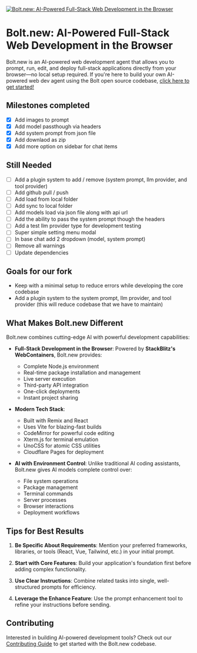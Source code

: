 [![Bolt.new: AI-Powered Full-Stack Web Development in the Browser](./public/social_preview_index.jpg)](https://bolt.new)

# Bolt.new: AI-Powered Full-Stack Web Development in the Browser

Bolt.new is an AI-powered web development agent that allows you to prompt, run, edit, and deploy full-stack applications directly from your browser—no local setup required. If you're here to build your own AI-powered web dev agent using the Bolt open source codebase, [click here to get started!](./CONTRIBUTING.md)

## Milestones completed

- [x] Add images to prompt
- [x] Add model passthough via headers
- [x] Add system prompt from json file
- [x] Add downlaod as zip
- [x] Add more option on sidebar for chat items

## Still Needed

- [ ] Add a plugin system to add / remove (system prompt, llm provider, and tool provider)
- [ ] Add github pull / push
- [ ] Add load from local folder
- [ ] Add sync to local folder
- [ ] Add models load via json file along with api url
- [ ] Add the ability to pass the system prompt though the headers
- [ ] Add a test llm provider type for development testing
- [ ] Super simple setting menu modal
- [ ] In base chat add 2 dropdown (model, system prompt)
- [ ] Remove all warnings
- [ ] Update dependencies

## Goals for our fork

- Keep with a minimal setup to reduce errors while developing the core codebase
- Add a plugin system to the system prompt, llm provider, and tool provider (this will reduce codebase that we have to maintain)

## What Makes Bolt.new Different

Bolt.new combines cutting-edge AI with powerful development capabilities:

- **Full-Stack Development in the Browser**: Powered by **StackBlitz's WebContainers**, Bolt.new provides:
  - Complete Node.js environment
  - Real-time package installation and management
  - Live server execution
  - Third-party API integration
  - One-click deployments
  - Instant project sharing

- **Modern Tech Stack**:
  - Built with Remix and React
  - Uses Vite for blazing-fast builds
  - CodeMirror for powerful code editing
  - Xterm.js for terminal emulation
  - UnoCSS for atomic CSS utilities
  - Cloudflare Pages for deployment

- **AI with Environment Control**: Unlike traditional AI coding assistants, Bolt.new gives AI models complete control over:
  - File system operations
  - Package management
  - Terminal commands
  - Server processes
  - Browser interactions
  - Deployment workflows

## Tips for Best Results

1. **Be Specific About Requirements**: Mention your preferred frameworks, libraries, or tools (React, Vue, Tailwind, etc.) in your initial prompt.

2. **Start with Core Features**: Build your application's foundation first before adding complex functionality.

3. **Use Clear Instructions**: Combine related tasks into single, well-structured prompts for efficiency.

4. **Leverage the Enhance Feature**: Use the prompt enhancement tool to refine your instructions before sending.

## Contributing

Interested in building AI-powered development tools? Check out our [Contributing Guide](./CONTRIBUTING.md) to get started with the Bolt.new codebase.
